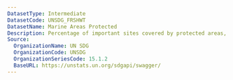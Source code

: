 ```yaml
---
DatasetType: Intermediate
DatasetCode: UNSDG_FRSHWT
DatasetName: Marine Areas Protected
Description: Percentage of important sites covered by protected areas, freshwater
Source:
  OrganizationName: UN SDG
  OrganizationCode: UNSDG
  OrganizationSeriesCode: 15.1.2
  BaseURL: https://unstats.un.org/sdgapi/swagger/
---
```


